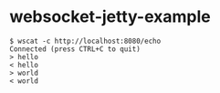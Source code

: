 # websocket-jetty-example

```
$ wscat -c http://localhost:8080/echo
Connected (press CTRL+C to quit)
> hello
< hello
> world
< world
```

